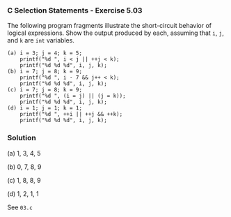 ### C Selection Statements - Exercise 5.03

The following program fragments illustrate the short-circuit behavior of logical expressions. 
Show the output produced by each, assuming that ```i```, ```j```, and ```k``` are ```int``` variables.

```
(a) i = 3; j = 4; k = 5;
    printf("%d ", i < j || ++j < k);
    printf("%d %d %d", i, j, k);
(b) i = 7; j = 8; k = 9;
    printf("%d ", i - 7 && j++ < k);
    printf("%d %d %d", i, j, k);
(c) i = 7; j = 8; k = 9;
    printf("%d ", (i = j) || (j = k));
    printf("%d %d %d", i, j, k);
(d) i = 1; j = 1; k = 1;
    printf("%d ", ++i || ++j && ++k);
    printf("%d %d %d", i, j, k);
```

### Solution

(a) 1, 3, 4, 5

(b) 0, 7, 8, 9
 
(c) 1, 8, 8, 9
 
(d) 1, 2, 1, 1


See ```03.c```
